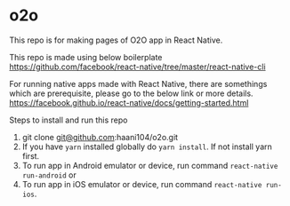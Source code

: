 # o2o
This repo is for making pages of O2O app in React Native. 

This repo is made using below boilerplate
https://github.com/facebook/react-native/tree/master/react-native-cli

For running native apps made with React Native, there are somethings which are prerequisite, please go to the below link or more details.
https://facebook.github.io/react-native/docs/getting-started.html

Steps to install and run this repo

1. git clone git@github.com:haani104/o2o.git
2. If you have `yarn` installed globally do `yarn install`. If not install yarn first.
3. To run app in Android emulator or device, run command `react-native run-android` or
4. To run app in iOS emulator or device, run command `react-native run-ios`.
